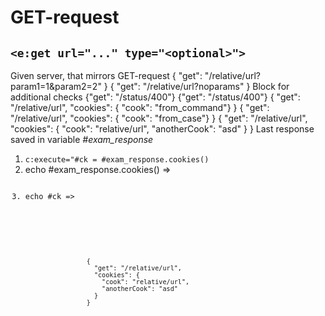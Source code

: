 # GET-request
## `<e:get url="..." type="<optional>">`

<div>
    <e:summary/>
    <e:given>
        Given server, that mirrors GET-request
    </e:given>
    <e:example name="Body check" status="ExpectedToFail">
        <e:get url="relative/url">
            <e:case desc="Request with params (happy-path)" urlParams="param1=1&amp;param2=2">
                <expected>
                    { "get": "/relative/url?param1=1&amp;param2=2" }
                </expected>
            </e:case>
            <e:case desc="Request without params (wrong response body)">
                <expected>
                    { "get": "/relative/url?noparams" }
                </expected>
                <e:check>
                    <span c:assertTrue="true">Block for additional checks</span>
                </e:check>
            </e:case>
        </e:get>
    </e:example>
    <e:example name="Status code check" status="ExpectedToFail" print="true">
        <e:get url="status/400">
            <e:case desc="Wrong status code">
                <expected>
                    {"get": "/status/400"}
                </expected>
            </e:case>
        </e:get>
    </e:example>
    <e:example name="Check failed status code" print="true">
        <e:get url="status/400">
            <e:case desc="Wrong status code was expected">
                <expected statusCode="400" reasonPhrase="Bad Request">
                    {"get": "/status/400"}
                </expected>
            </e:case>
        </e:get>
    </e:example>
    <e:example name="Cookies" print="true">
        <e:get url="relative/url" cookies="cook=from_command">
            <e:case desc="Can be set in command">
                <expected>
                    {
                      "get": "/relative/url",
                      "cookies": { "cook": "from_command"}
                    }
                </expected>
            </e:case>
            <e:case cookies="cook=from_case" desc="Can be override by case">
                <expected>
                    {
                      "get": "/relative/url",
                      "cookies": { "cook": "from_case"}
                    }
                </expected>
            </e:case>
            <e:case cookies="cook=${#url},anotherCook=asd" desc="Placeholders can be used">
                <expected>
                    {
                      "get": "/relative/url",
                      "cookies": {
                        "cook": "relative/url",
                        "anotherCook": "asd"
                      }
                    }
                </expected>
                <e:check>
                    Last response saved in variable <var>#exam_response</var><br/>
                    <ol>
                        <li><code c:execute="#ck = #exam_response.cookies()">c:execute="#ck = #exam_response.cookies()</code></li>
                        <li>echo #exam_response.cookies() => <code c:echo="#exam_response.cookies()"/></li>
                        <li>echo #ck => <code c:echo="#ck"/></li>
                    </ol>
                </e:check>
            </e:case>
            <e:case cookies="${#exam_response.cookies()}" desc="If @FullOGNL is enabled, response fields can be accessed, e.g. ${#exam_response.cookies()}">
                <expected>
                    {
                      "get": "/relative/url",
                      "cookies": {
                        "cook": "relative/url",
                        "anotherCook": "asd"
                      }
                    }
                </expected>
            </e:case>
        </e:get>
    </e:example>
</div>